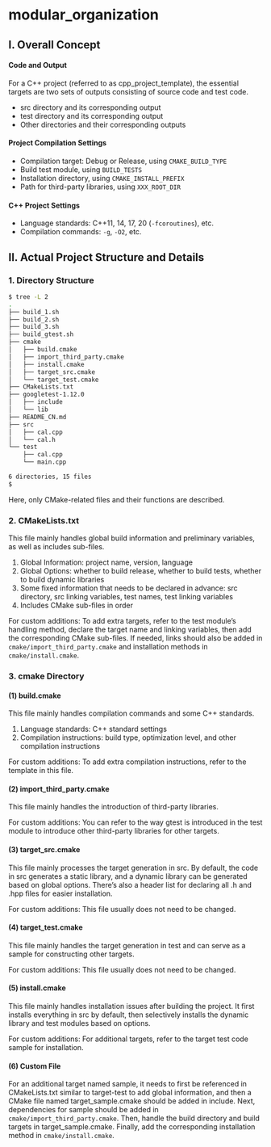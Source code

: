 # modular_organization

## I. Overall Concept

#### Code and Output

For a C++ project (referred to as cpp_project_template), the essential targets are two sets of outputs consisting of source code and test code.

- src directory and its corresponding output
- test directory and its corresponding output
- Other directories and their corresponding outputs

#### Project Compilation Settings

- Compilation target: Debug or Release, using `CMAKE_BUILD_TYPE`
- Build test module, using `BUILD_TESTS`
- Installation directory, using `CMAKE_INSTALL_PREFIX`
- Path for third-party libraries, using `XXX_ROOT_DIR`

#### C++ Project Settings

- Language standards: C++11, 14, 17, 20 (`-fcoroutines`), etc.
- Compilation commands: `-g`, `-O2`, etc.

## II. Actual Project Structure and Details

### 1. Directory Structure

```bash
$ tree -L 2
.
├── build_1.sh
├── build_2.sh
├── build_3.sh
├── build_gtest.sh
├── cmake
│   ├── build.cmake
│   ├── import_third_party.cmake
│   ├── install.cmake
│   ├── target_src.cmake
│   └── target_test.cmake
├── CMakeLists.txt
├── googletest-1.12.0
│   ├── include
│   └── lib
├── README_CN.md
├── src
│   ├── cal.cpp
│   └── cal.h
└── test
    ├── cal.cpp
    └── main.cpp

6 directories, 15 files
$
```

Here, only CMake-related files and their functions are described.

### 2. CMakeLists.txt

This file mainly handles global build information and preliminary variables, as well as includes sub-files.

1. Global Information: project name, version, language
2. Global Options: whether to build release, whether to build tests, whether to build dynamic libraries
3. Some fixed information that needs to be declared in advance: src directory, src linking variables, test names, test linking variables
4. Includes CMake sub-files in order

For custom additions: To add extra targets, refer to the test module’s handling method, declare the target name and linking variables, then add the corresponding CMake sub-files. If needed, links should also be added in `cmake/import_third_party.cmake` and installation methods in `cmake/install.cmake`.

### 3. cmake Directory

#### (1) build.cmake

This file mainly handles compilation commands and some C++ standards.

1. Language standards: C++ standard settings
2. Compilation instructions: build type, optimization level, and other compilation instructions

For custom additions: To add extra compilation instructions, refer to the template in this file.

#### (2) import_third_party.cmake

This file mainly handles the introduction of third-party libraries.

For custom additions: You can refer to the way gtest is introduced in the test module to introduce other third-party libraries for other targets.

#### (3) target_src.cmake

This file mainly processes the target generation in src. By default, the code in src generates a static library, and a dynamic library can be generated based on global options. There’s also a header list for declaring all .h and .hpp files for easier installation.

For custom additions: This file usually does not need to be changed.

#### (4) target_test.cmake

This file mainly handles the target generation in test and can serve as a sample for constructing other targets.

For custom additions: This file usually does not need to be changed.

#### (5) install.cmake

This file mainly handles installation issues after building the project. It first installs everything in src by default, then selectively installs the dynamic library and test modules based on options.

For custom additions: For additional targets, refer to the target test code sample for installation.

#### (6) Custom File

For an additional target named sample, it needs to first be referenced in CMakeLists.txt similar to target-test to add global information, and then a CMake file named target_sample.cmake should be added in include. Next, dependencies for sample should be added in `cmake/import_third_party.cmake`. Then, handle the build directory and build targets in target_sample.cmake. Finally, add the corresponding installation method in `cmake/install.cmake`.